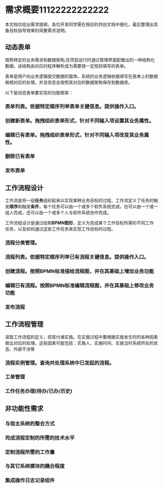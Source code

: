 # 需求概要11122222222222

本文档仅给出需求提纲，各位开发同学需在相应的共创文档中细化，最后整理出具备目标指导效果的简要需求说明。

## 动态表单

按照特定的业务需求和数据架构,在项目运行时通过管理界面配置出的一种结构化数据。该结构由对应的程序解析成为需要按一定规则填写的表单。

表单是用户向业务逻辑提交数据的载体。系统的业务逻辑依据填写在表单上的数据做相对应的处理，并且信息会按照其对应的数据架构保存到数据库。

以下是动态表单要实现的功能框架：

### 表单列表。依据特定**顺序**列举表单**关键信息**。提供操作入口。

### 创建新表单。拖拽组织表单形式，针对不同输入项设置其业务属性。

### 编辑已有表单。拖拽组织表单形式，针对不同输入项改变其业务属性。

### 删除已有表单

### 发布表单


## 工作流程设计

工作流是将一组**任务**组织起来以实现某种业务目标的过程。工作流定义了任务的触发**顺序**和触发**条件**，每个任务可以由一个或多个软件系统完成，也可以由一个或一组人完成，还可以由一个或多个人与软件系统协作完成。

工作流程设计是通过绘制**BPMN图形**，定义为完成某个工作目标所需的不同工作任务，以及如何通过这些工作任务来实现工作目标的过程。

### 流程分类管理。

### 流程列表。依据特定**顺序**列举已有流程**关键信息**。提供操作入口。

### 创建流程。按照BPMN标准描绘流程图，并在其基础上增加业务功能

### 编辑已有流程。按照BPMN标准编辑流程图，并在其基础上修改业务功能

### 发布流程


## 工作流程管理

读取工作流程的定义，将其付诸实施。在实施过程中要根据实施发生时的各种因素做出对应的处理。这些因素可能包括：实施人、实施时间、实施当时系统所处的状态、外部干涉等

### 流程实例管理。查询并处理系统中已发起的流程。

### 工单管理

### 工作任务办理(待办/已办/历史)


## 非功能性需求

### 与宿主系统的整合方式

### 完成流程定制的所需的技术水平

### 定制流程所需的工作量

### 与其它系统模块的耦合程度

### 集成操作日志记录组件
